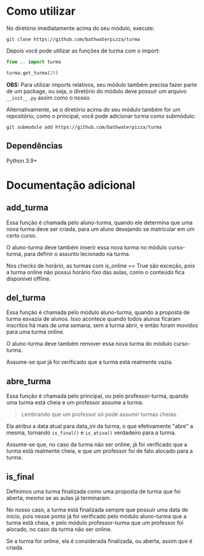 # Como utilizar

No diretório imediatamente acima do seu módulo, execute:

`git clone https://github.com/bathwaterpizza/turma`

Depois você pode utilizar as funções de turma com o import:

```Python
from .. import turma

turma.get_turma(25)
```

**OBS:** Para utilizar imports relativos, seu módulo também precisa fazer parte de um package, ou seja, o diretório do módulo deve possuir um arquivo `__init__.py` assim como o nosso.

Alternativamente, se o diretório acima do seu módulo também for um repositório, como o principal, você pode adicionar turma como submódulo:

`git submodule add https://github.com/bathwaterpizza/turma`

## Dependências

Python 3.9+

# Documentação adicional

## add_turma

Essa função é chamada pelo aluno-turma, quando ele determina que uma nova turma deve ser criada, para um aluno desejando se matricular em um certo curso.

O aluno-turma deve também inserir essa nova turma no módulo curso-turma, para definir o assunto lecionado na turma.

Nos checks de horário, as turmas com is_online == True são exceção, pois a turma online não possui horário fixo das aulas, como o conteúdo fica disponível offline.

## del_turma

Essa função é chamada pelo módulo aluno-turma, quando a proposta de turma esvazia de alunos. Isso acontece quando todos alunos ficaram inscritos há mais de uma semana, sem a turma abrir, e então foram movidos para uma turma online.

O aluno-turma deve também remover essa nova turma do módulo curso-turma.

Assume-se que já foi verificado que a turma está realmente vazia.

## abre_turma

Essa função é chamada pelo principal, ou pelo professor-turma, quando uma turma está cheia e um professor assume a turma.

> Lembrando que um professor só pode assumir turmas cheias.

Ela atribui a data atual para data_ini da turma, o que efetivamente "abre" a mesma, tornando `is_final()` e `is_ativa()` verdadeiro para a turma.

Assume-se que, no caso da turma não ser online, já foi verificado que a turma está realmente cheia, e que um professor foi de fato alocado para a turma.

## is_final

Definimos uma turma finalizada como uma proposta de turma que foi aberta, mesmo se as aulas já terminaram.

No nosso caso, a turma está finalizada sempre que possuir uma data de início, pois nesse ponto já foi verificado pelo módulo aluno-turma que a turma está cheia, e pelo módulo professor-turma que um professor foi alocado, no caso da turma não ser online.

Se a turma for online, ela é considerada finalizada, ou aberta, assim que é criada.
